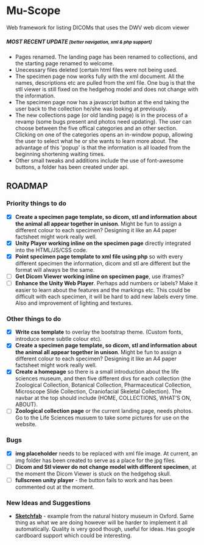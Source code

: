 # Mu-Scope
Web framework for listing DICOMs that uses the DWV web dicom viewer

##### MOST RECENT UPDATE <small>[better navigation, xml & php support]</small>

- Pages renamed. The landing page has been renamed to collections, and the starting page renamed to welcome. 
- Unecessary files deleted (certain html files were not being used.
- The specimen page now works fully with the xml document. All the names, descriptions etc are pulled from the xml file. One bug is that the stll viewer is still fixed on the hedgehog model and does not change with the information. 
- The specimen page now has a javascript button at the end taking the user back to the collection he/she was looking at previously.
- The new collections page (or old landing page) is in the process of a revamp (some bugs present and photos need updating). The user can choose between the five offical categories and an other section. Clicking on one of the categories opens an in-window popup, allowing the user to select what he or she wants to learn more about. The advantage of this 'popup' is that the information is all loaded from the beginning shortening waiting times. 
- Other small tweaks and additions include the use of font-awesome buttons, a folder has been created under api.

## ROADMAP 

### Priority things to do

- [x] **Create a specimen page template, so dicom, stl and information about the animal all appear together in unison**. Might be fun to assign a different colour to each specimen? Designing it like an A4 paper factsheet might work really well.
- [x] **Unity Player working inline on the specimen page** directly integrated into the HTML/JS/CSS code.
- [x] **Point specimen page template to xml file using php** so with every different specimen the information, dicom and stl are different but the format will always be the same.
- [ ] **Get Dicom Viewer working inline on specimen page**, use iframes?
- [ ] **Enhance the Unity Web Player**. Perhaps add numbers or labels? Make it easier to learn about the features and the markings etc. This could be difficult with each specimen, it will be hard to add new labels every time. Also and improvement of lighting and textures.

### Other things to do

- [x] **Write css template** to overlay the bootstrap theme. (Custom fonts, introduce some subtle colour etc).
- [x] **Create a specimen page template, so dicom, stl and information about the animal all appear together in unison**. Might be fun to assign a different colour to each specimen? Designing it like an A4 paper factsheet might work really well.
- [x] **Create a homepage** so there is a small introduction about the life sciences museum, and then five different divs for each collection (the Zoological Collection, Botanical Collection, Pharmaceutical Collection, Microscope Slide Collection, Craniofacial Skeletal Collection). The navbar at the top should include (HOME, COLLECTIONS, WHAT’S ON, ABOUT).
- [ ] **Zoological collection page** or the current landing page, needs photos. Go to the Life Sciences musuem to take some pictures for use on the website.

### Bugs

- [x] **img placeholder** needs to be replaced with xml file image. At current, an img folder has been created to serve as a place for the jpg files. 
- [ ] **Dicom and Stl viewer do not change model with different specimen**, at the moment the Dicom Viewer is stuck on the hedgehog skull.
- [ ] **fullscreen unity player** - the button fails to work and has been commented out at the moment.

### New Ideas and Suggestions

- **[Sketchfab](https://sketchfab.com/models/209bffe6866042379a704ce46bb6e632)** - example from the natural history museum in Oxford. Same thing as what we are doing however will be harder to implement it all automatically. Quality is very good though, useful for ideas. Has google cardboard support which could be interesting.
